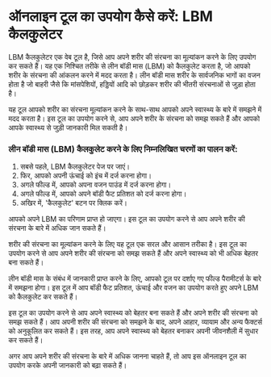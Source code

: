 ऑनलाइन टूल का उपयोग कैसे करें: LBM कैलकुलेटर
============================================

LBM कैलकुलेटर एक वेब टूल है, जिसे आप अपने शरीर की संरचना का मूल्यांकन करने के लिए उपयोग कर सकते हैं। यह एक निश्चित तरीके से लीन बॉडी मास (LBM) को कैलकुलेट करता है, जो आपको शरीर के संरचना की आंकलन करने में मदद करता है। लीन बॉडी मास शरीर के सार्वजनिक भागों का वजन होता है जो बाहरी जैसे कि मांसपेशियों, हड्डियों आदि को छोड़कर शरीर की भीतरी संरचनाओं से जुड़ा होता है।

यह टूल आपको शरीर का संरचना मूल्यांकन करने के साथ-साथ आपको अपने स्वास्थ्य के बारे में समझने में मदद करता है। इस टूल का उपयोग करने से, आप अपने शरीर के संरचना को समझ सकते हैं और आपको आपके स्वास्थ्य से जुड़ी जानकारी मिल सकती है।

### लीन बॉडी मास (LBM) कैलकुलेट करने के लिए निम्नलिखित चरणों का पालन करें:

1. सबसे पहले, LBM कैलकुलेटर पेज पर जाएं।
2. फिर, आपको अपनी ऊंचाई को इंच में दर्ज करना होगा।
3. अगले फील्ड में, आपको अपना वजन पाउंड में दर्ज करना होगा।
4. अगले फील्ड में, आपको अपने बॉडी फैट प्रतिशत को दर्ज करना होगा।
5. अखिर में, 'कैलकुलेट' बटन पर क्लिक करें।

आपको अपने LBM का परिणाम प्राप्त हो जाएगा। इस टूल का उपयोग करने से आप अपने शरीर की संरचना के बारे में अधिक जान सकते हैं।

शरीर की संरचना का मूल्यांकन करने के लिए यह टूल एक सरल और आसान तरीका है। इस टूल का उपयोग करने से आप अपने शरीर की संरचना को समझ सकते हैं और अपने स्वास्थ्य को भी अधिक बेहतर बना सकते हैं।

लीन बॉडी मास के संबंध में जानकारी प्राप्त करने के लिए, आपको टूल पर दर्शाए गए फील्ड पैरामीटर्स के बारे में समझना होगा। इस टूल में आप बॉडी फैट प्रतिशत, ऊंचाई और वजन का उपयोग करते हुए अपने LBM को कैलकुलेट कर सकते हैं।

इस टूल का उपयोग करने से आप अपने स्वास्थ्य को बेहतर बना सकते हैं और अपने शरीर की संरचना को समझ सकते हैं। आप अपनी शरीर की संरचना को समझने के बाद, अपने आहार, व्यायाम और अन्य फैक्टर्स को अनुकूलित कर सकते हैं। इस तरह, आप अपने स्वास्थ्य को बेहतर बनाकर अपनी जीवनशैली में सुधार कर सकते हैं।

अगर आप अपने शरीर की संरचना के बारे में अधिक जानना चाहते हैं, तो आप इस ऑनलाइन टूल का उपयोग करके अपनी जानकारी को बढ़ा सकते हैं।
